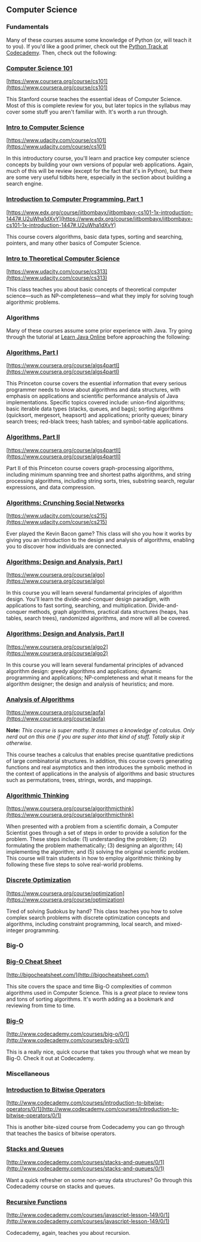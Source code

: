 ## Computer Science

### Fundamentals

Many of these courses assume some knowledge of Python (or, will teach it to you). If you'd like a good primer, check out the [Python Track at Codecademy](http://www.codecademy.com/tracks/python). Then, check out the following:

### [Computer Science 101](https://www.coursera.org/course/cs101)

[https://www.coursera.org/course/cs101](https://www.coursera.org/course/cs101)

This Stanford course teaches the essential ideas of Computer Science. Most of this is complete review for you, but later topics in the syllabus may cover some stuff you aren't familiar with. It's worth a run through.

### [Intro to Computer Science](https://www.udacity.com/course/cs101)

[https://www.udacity.com/course/cs101](https://www.udacity.com/course/cs101)

In this introductory course, you'll learn and practice key computer science concepts by building your own versions of popular web applications. Again, much of this will be review (except for the fact that it's in Python), but there are some very useful tidbits here, especially in the section about building a search engine.

### [Introduction to Computer Programming, Part 1](https://www.edx.org/course/iitbombayx/iitbombayx-cs101-1x-introduction-1447#.U2uWha1dXvY)

[https://www.edx.org/course/iitbombayx/iitbombayx-cs101-1x-introduction-1447#.U2uWha1dXvY](https://www.edx.org/course/iitbombayx/iitbombayx-cs101-1x-introduction-1447#.U2uWha1dXvY)

This course covers algorithms, basic data types, sorting and searching, pointers, and many other basics of Computer Science.

### [Intro to Theoretical Computer Science](https://www.udacity.com/course/cs313)

[https://www.udacity.com/course/cs313](https://www.udacity.com/course/cs313)

This class teaches you about basic concepts of theoretical computer science—such as NP-completeness—and what they imply for solving tough algorithmic problems.

### Algorithms

Many of these courses assume some prior experience with Java. Try going through the tutorial at [Learn Java Online](http://www.learnjavaonline.org/) before approaching the following:

### [Algorithms, Part I](https://www.coursera.org/course/algs4partI)

[https://www.coursera.org/course/algs4partI](https://www.coursera.org/course/algs4partI)

This Princeton course covers the essential information that every serious programmer needs to know about algorithms and data structures, with emphasis on applications and scientific performance analysis of Java implementations. Specific topics covered include: union-find algorithms; basic iterable data types (stacks, queues, and bags); sorting algorithms (quicksort, mergesort, heapsort) and applications; priority queues; binary search trees; red-black trees; hash tables; and symbol-table applications.

### [Algorithms, Part II](https://www.coursera.org/course/algs4partII)

[https://www.coursera.org/course/algs4partII](https://www.coursera.org/course/algs4partII)

Part II of this Princeton course covers graph-processing algorithms, including minimum spanning tree and shortest paths algorithms, and string processing algorithms, including string sorts, tries, substring search, regular expressions, and data compression.

### [Algorithms: Crunching Social Networks](https://www.udacity.com/course/cs215)

[https://www.udacity.com/course/cs215](https://www.udacity.com/course/cs215)

Ever played the Kevin Bacon game? This class will sho you how it works by giving you an introduction to the design and analysis of algorithms, enabling you to discover how individuals are connected.

### [Algorithms: Design and Analysis, Part I](https://www.coursera.org/course/algo)

[https://www.coursera.org/course/algo](https://www.coursera.org/course/algo)

In this course you will learn several fundamental principles of algorithm design. You'll learn the divide-and-conquer design paradigm, with applications to fast sorting, searching, and multiplication. Divide-and-conquer methods, graph algorithms, practical data structures (heaps, has tables, search trees), randomized algorithms, and more will all be covered.

### [Algorithms: Design and Analysis, Part II](https://www.coursera.org/course/algo2)

[https://www.coursera.org/course/algo2](https://www.coursera.org/course/algo2)

In this course you will learn several fundamental principles of advanced algorithm design: greedy algorithms and applications; dynamic programming and applications; NP-completeness and what it means for the algorithm designer; the design and analysis of heuristics; and more.

### [Analysis of Algorithms](https://www.coursera.org/course/aofa)

[https://www.coursera.org/course/aofa](https://www.coursera.org/course/aofa)

**Note:** *This course is super mathy. It assumes a knowledge of calculus. Only nerd out on this one if you are super into that kind of stuff. Totally skip it otherwise.*

This course teaches a calculus that enables precise quantitative predictions of large combinatorial structures. In addition, this course covers generating functions and real asymptotics and then introduces the symbolic method in the context of applications in the analysis of algorithms and basic structures such as permutations, trees, strings, words, and mappings.

### [Algorithmic Thinking](https://www.coursera.org/course/algorithmicthink)

[https://www.coursera.org/course/algorithmicthink](https://www.coursera.org/course/algorithmicthink)

When presented with a problem from a scientific domain, a Computer Scientist goes through a set of steps in order to provide a solution for the problem. These steps include: (1) understanding the problem; (2) formulating the problem mathematically; (3) designing an algorithm; (4) implementing the algorithm; and (5) solving the original scientific problem. This course will train students in how to employ algorithmic thinking by following these five steps to solve real-world problems.

### [Discrete Optimization](https://www.coursera.org/course/optimization)

[https://www.coursera.org/course/optimization](https://www.coursera.org/course/optimization)

Tired of solving Sudokus by hand? This class teaches you how to solve complex search problems with discrete optimization concepts and algorithms, including constraint programming, local search, and mixed-integer programming.

### Big-O

### [Big-O Cheat Sheet](http://bigocheatsheet.com/)

[http://bigocheatsheet.com/](http://bigocheatsheet.com/)

This site covers the space and time Big-O complexities of common algorithms used in Computer Science. This is a *great* place to review tons and tons of sorting algorithms. It's worth adding as a bookmark and reviewing from time to time.

### [Big-O](http://www.codecademy.com/courses/big-o/0/1)

[http://www.codecademy.com/courses/big-o/0/1](http://www.codecademy.com/courses/big-o/0/1)

This is a really nice, quick course that takes you through what we mean by Big-O. Check it out at Codecademy.

### Miscellaneous

### [Introduction to Bitwise Operators](http://www.codecademy.com/courses/introduction-to-bitwise-operators/0/1)

[http://www.codecademy.com/courses/introduction-to-bitwise-operators/0/1](http://www.codecademy.com/courses/introduction-to-bitwise-operators/0/1)

This is another bite-sized course from Codecademy you can go through that teaches the basics of bitwise operators.

### [Stacks and Queues](http://www.codecademy.com/courses/stacks-and-queues/0/1)

[http://www.codecademy.com/courses/stacks-and-queues/0/1](http://www.codecademy.com/courses/stacks-and-queues/0/1)

Want a quick refresher on some non-array data structures? Go through this Codecademy course on stacks and queues.

### [Recursive Functions](http://www.codecademy.com/courses/javascript-lesson-149/0/1)

[http://www.codecademy.com/courses/javascript-lesson-149/0/1](http://www.codecademy.com/courses/javascript-lesson-149/0/1)

Codecademy, again, teaches you about recursion.